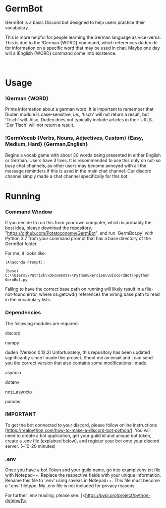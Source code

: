 # GermBot

GermBot is a basic Discord bot designed to help users practice their vocabulary.

This is more helpful for people learning the German language as vice-versa. This
is due to the !German {WORD} command, which references duden.de for information
on a specific word that may be used in chat. Maybe one day will a !English
{WORD} command come into existence.

 
# Usage

### !German {WORD}

Prints information about a german word. It is important to remember that Duden
module is case-sensitive, i.e., 'tisch' will not return a result, but 'Tisch'
will. Also, Duden does not typically include articles in their URLS.. 'Der
Tisch' will not return a result.

### !GermVocab {Verbs, Nouns, Adjectives, Custom} {Easy, Medium, Hard} {German,English}

Begins a vocab game with about 30 words being presented in either English or
German. Users have 3 lives. It is recommended to use this only on not-so busy
chat channels, as other users may become annoyed with all the message reminders
if this is used in the main chat channel. Our discord channel simply made a chat
channel specifically for this bot.

# Running

### Command Window

If you decide to run this from your own computer, which is probably the best
idea, please download the repository, "https://github.com/Potatoconomy/GermBot",
and run 'GermBot.py' with Python 3.7 from your command prompt that has a base
directory of the GermBot folder.

For me, it looks like:

```
(Anaconda Prompt):

(base) C:\\Users\\Patrick\\Documents\\PythonExercise\\DiscordBot\>python
GermBot.py

```

Failing to have the correct base path on running will likely result in a
file-not-found error, where os.getcwd() references the wrong base path to read
in the vocabulary lists.

### Dependencies

The following modules are required:

discord

numpy

duden  (Version 0.12.2)  Unfortunately, this repository has been updated significantly since I made this project. Shoot me an email and I can send you the correct version that also contains some modifications I made.

asyncio

dotenv

nest_asyncio

pandas

### **IMPORTANT**

To get the bot connected to your discord, please follow online instructions
[https://realpython.com/how-to-make-a-discord-bot-python/]. You will need to
create a bot application, get your guild id and unique bot token, create a .env
file (explained below), and register your bot onto your discord server. (\~10-20
minutes) 

### .env

Once you have a bot Token and your guild name, go into exampleenv.txt file with Notepad++.
Replace the respective fields with your unique information. Rename this file to
‘.env’ using saveas in Notepad++. This file must become a '.env' filetype. My .env file is not included for privacy reasons.

For further .env reading, please see:
[\<https://pypi.org/project/python-dotenv/]\>
